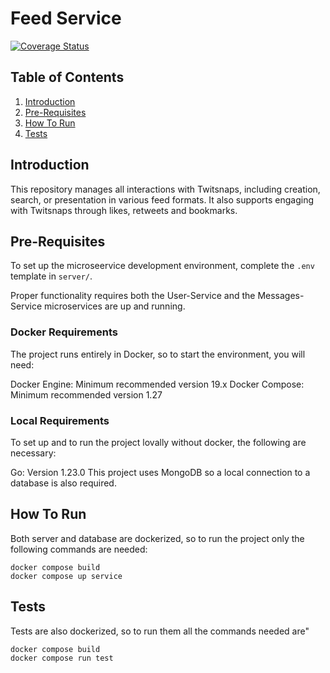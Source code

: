 # Feed Service

[![Coverage Status](https://coveralls.io/repos/github/The-Psyducks/feed-service/badge.svg?branch=main)](https://coveralls.io/github/The-Psyducks/feed-service?branch=main)


## Table of Contents

1. [Introduction](#introduction)
2. [Pre-Requisites](#pre-requisites)
3. [How To Run](#how-to-run)
4. [Tests](#tests)

## Introduction

This repository manages all interactions with Twitsnaps, including creation, search, or presentation in various feed formats. It also supports engaging with Twitsnaps through likes, retweets and bookmarks.

## Pre-Requisites

To set up the microseervice development environment, complete the `.env` template in `server/`.

Proper functionality requires both the User-Service and the Messages-Service microservices are up and running. 

### Docker Requirements

The project runs entirely in Docker, so to start the environment, you will need:

Docker Engine: Minimum recommended version 19.x Docker Compose: Minimum recommended version 1.27 

### Local Requirements

To set up and to run the project lovally without docker, the following are necessary:

Go: Version 1.23.0
This project uses MongoDB so a local connection to a database is also required.

## How To Run

Both server and database are dockerized, so to run the project only the following commands are needed: 

    docker compose build
    docker compose up service

## Tests

Tests are also dockerized, so to run them all the commands needed are"

    docker compose build
    docker compose run test
